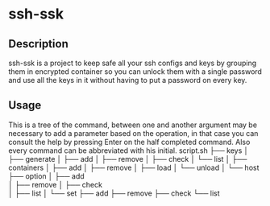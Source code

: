 # ssh-ssk

## Description
ssh-ssk is a project to keep safe all your ssh configs and keys by grouping them in encrypted container so you can unlock them with a single password and use all the keys in it without having to put a password on every key.

## Usage
This is a tree of the command, between one and another argument may be necessary to add a parameter based on the operation, in that case you can consult the help by pressing Enter on the half completed command.
Also every command can be abbreviated with his initial.
 script.sh
 ├── keys
 │   ├── generate
 │   ├── add
 │   ├── remove
 │   ├── check
 │   └── list
 │
 ├── containers
 │   ├── add
 │   ├── remove
 │   ├── load
 │   └── unload
 │
 └── host
     ├── option
     │   ├── add   
     │   ├── remove
     │   ├── check  
     │   ├── list
     │   └── set
     ├── add
     ├── remove
     ├── check
     └── list

